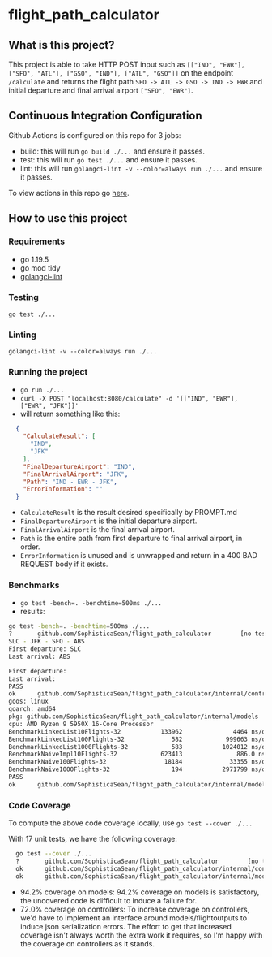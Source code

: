 # flight_path_calculator

## What is this project?
  This project is able to take HTTP POST input such as `[["IND", "EWR"], ["SFO", "ATL"], ["GSO", "IND"], ["ATL", "GSO"]]` on the endpoint `/calculate` and returns the flight path `SFO -> ATL -> GSO -> IND -> EWR` and initial departure and final arrival airport `["SFO", "EWR"]`.

## Continuous Integration Configuration
  Github Actions is configured on this repo for 3 jobs:
  - build: this will run `go build ./...` and ensure it passes.
  - test: this will run `go test ./...` and ensure it passes.
  - lint: this will run `golangci-lint -v --color=always run ./...` and ensure it passes.

  To view actions in this repo go [here](https://github.com/SophisticaSean/flight_path_planner/actions).

## How to use this project
  
  ### Requirements
  - go 1.19.5
  - go mod tidy
  - [golangci-lint](https://golangci-lint.run/usage/install/)

  ### Testing
  `go test ./...`

  ### Linting
  `golangci-lint -v --color=always run ./...`

  ### Running the project
  - `go run ./...`
  - `curl -X POST "localhost:8080/calculate" -d '[["IND", "EWR"], ["EWR", "JFK"]]'`
  - will return something like this: 
  ```json
    {
      "CalculateResult": [
        "IND",
        "JFK"
      ],
      "FinalDepartureAirport": "IND",
      "FinalArrivalAirport": "JFK",
      "Path": "IND - EWR - JFK",
      "ErrorInformation": ""
    }
```

  - `CalculateResult` is the result desired specifically by PROMPT.md
  - `FinalDepartureAirport` is the initial departure airport.
  - `FinalArrivalAirport` is the final arrival airport.
  - `Path` is the entire path from first departure to final arrival airport, in order.
  - `ErrorInformation` is unused and is unwrapped and return in a 400 BAD REQUEST body if it exists.

  ### Benchmarks
  - `go test -bench=. -benchtime=500ms ./...`
  - results:
  ```bash
go test -bench=. -benchtime=500ms ./... 
?       github.com/SophisticaSean/flight_path_calculator        [no test files]
SLC - JFK - SFO - ABS
First departure: SLC
Last arrival: ABS

First departure: 
Last arrival: 
PASS
ok      github.com/SophisticaSean/flight_path_calculator/internal/controllers   0.003s
goos: linux
goarch: amd64
pkg: github.com/SophisticaSean/flight_path_calculator/internal/models
cpu: AMD Ryzen 9 5950X 16-Core Processor            
BenchmarkLinkedList10Flights-32           133962              4464 ns/op
BenchmarkLinkedList100Flights-32             582            999663 ns/op
BenchmarkLinkedList1000Flights-32            583           1024012 ns/op
BenchmarkNaiveImpl10Flights-32            623413               886.0 ns/op
BenchmarkNaive100Flights-32                18184             33355 ns/op
BenchmarkNaive1000Flights-32                 194           2971799 ns/op
PASS
ok      github.com/SophisticaSean/flight_path_calculator/internal/models        4.401s
```

  ### Code Coverage
  To compute the above code coverage locally, use `go test --cover ./...`

  With 17 unit tests, we have the following coverage:
  ```bash
    go test --cover ./...
    ?       github.com/SophisticaSean/flight_path_calculator        [no test files]
    ok      github.com/SophisticaSean/flight_path_calculator/internal/controllers   (cached)        coverage: 72.0% of statements
    ok      github.com/SophisticaSean/flight_path_calculator/internal/models        (cached)        coverage: 94.2% of statements
  ```
  - 94.2% coverage on models: 
  94.2% coverage on models is satisfactory, the uncovered code is difficult to induce a failure for.
  - 72.0% coverage on controllers:
  To increase coverage on controllers, we'd have to implement an interface around models/flightoutputs to induce json serialization errors.
  The effort to get that increased coverage isn't always worth the extra work it requires, so I'm happy with the coverage on controllers as it stands.

